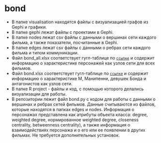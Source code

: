 # bond
* В папке visualisation находятся файлы с визуализацией графов из Gephi и графики.
* В папке gephi лежат файлы с проектами в Gephi.
* В папке nodes лежат csv файлы с данными о вершинах сети каждого фильма, а также показатели, посчитанные в Gephi.
* В папке edges лежат csv файлы с данными о ребрах сети каждого фильма и типом коммуникации.
* Файл bond_all.xlsx соответствует гугл-таблице по <code>[ссылке](https://docs.google.com/spreadsheets/d/1rAB35CUga6aaI-hiMEd-yrLaKoRFkXdYLCzOaBQnRlk/edit?usp=sharing)</code> и содержит информацию о характеристике персонажей как узлов сети для всех фильмов.
* Файл bond.xlsx соответствует гугл-таблице по <code>[ссылке](https://docs.google.com/spreadsheets/d/1z6MW96eF04n6cCfLagfSDuMP00PEkOsYDmfTlCd55-4/edit?usp=sharing)</code> и содержит информацию о характеристике М, Манипенни, девушек Бонда и антагонистов как узлов сети.
* В папке R project - файлы и код, с помощью которого делались визуализации для работы.
* В репозитории лежит файл bond.py с кодом для работы с данными о вершинах и ребрах сетей фильмов. Данные считываются из файлов, которые находятся в папках edges и nodes. Информация о персонажах представлена как атрибуты объекта класса: degree, weighted degree, нормированное weighted degree, closeness centrality, betweenness centrality), а также информация о взаимодействиях персонажа и о его или ее появлении в других фильмах. Не требуется дополнительных установок.
